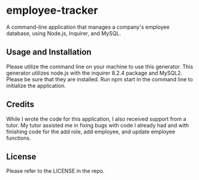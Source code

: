 # employee-tracker
A command-line application that manages a company's employee database, using Node.js, Inquirer, and MySQL.

## Usage and Installation

Please utilize the command line on your machine to use this generator. This generator utilizes node.js with the inquirer 8.2.4 package and MySQL2. Please be sure that they are installed. Run npm start in the command line to initialize the application.

<!-- Add walk-through video -->

## Credits

While I wrote the code for this application, I also received support from a tutor. My tutor assisted me in fixing bugs with code I already had and with finishing code for the add role, add employee, and update employee functions. 

## License

Please refer to the LICENSE in the repo.
